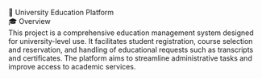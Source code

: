 📘 University Education Platform <br>
🎓 Overview <br>
This project is a comprehensive education management system designed for university-level use. It facilitates student registration, course selection and reservation, and handling of educational requests such as transcripts and certificates. The platform aims to streamline administrative tasks and improve access to academic services.
